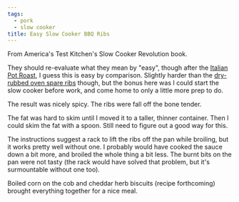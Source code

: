 ```yaml
---
tags:
  - pork
  - slow cooker
title: Easy Slow Cooker BBQ Ribs
---
```


From America's Test Kitchen's Slow Cooker Revolution book.

They should re-evaluate what they mean by "easy", though after the [Italian Pot
Roast](), I guess this is easy by comparison. Slightly harder than the
[dry-rubbed oven spare ribs]() though, but the bonus here was I could start the slow
cooker before work, and come home to only a little more prep to do.

The result was nicely spicy. The ribs were fall off the bone tender.

The fat was hard to skim until I moved it to a taller, thinner container. Then I could
skim the fat with a spoon. Still need to figure out a good way for this.

The instructions suggest a rack to lift the ribs off the pan while broiling, but
it works pretty well without one. I probably would have cooked the sauce down a bit more,
and broiled the whole thing a bit less. The burnt bits on the pan were not tasty (the
rack would have solved that problem, but it's surmountable without one too).

Boiled corn on the cob and cheddar herb biscuits (recipe forthcoming) brought everything
together for a nice meal.
